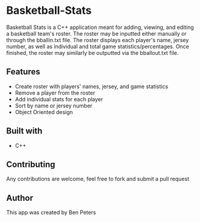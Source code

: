 # Basketball-Stats

Basketball Stats is a C++ application meant for adding, viewing, and editing a basketball
team's roster. The roster may be inputted either manually or through the bballin.txt file. The roster
displays each player's name, jersey number, as well as individual and total game statistics/percentages. Once
finished, the roster may similarly be outputted via the bballout.txt file. 

## Features
- Create roster with players' names, jersey, and game statistics
- Remove a player from the roster
- Add individual stats for each player
- Sort by name or jersey number
- Object Oriented design

## Built with
- C++

## Contributing
Any contributions are welcome, feel free to fork and submit a pull request
  
## Author
This app was created by Ben Peters
